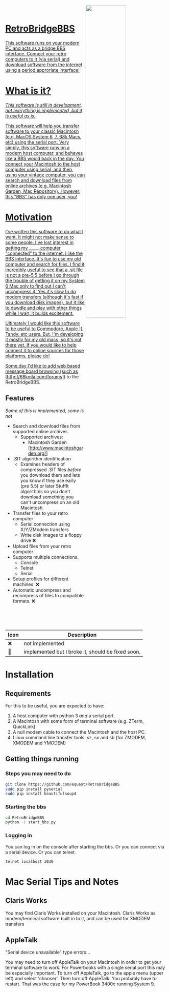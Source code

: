 <!--
[![HitCount](http://hits.dwyl.io/equant/RetroBridgeBBS.svg)](http://hits.dwyl.io/equant/RetroBridgeBBS)
-->
<a href='https://www.youtube.com/watch?v=VK541GMzuaE&feature=youtu.be'><img align='right' width='50%' src='https://img.youtube.com/vi/VK541GMzuaE/0.jpg'><br>

# RetroBridgeBBS
This software runs on your modern PC and acts as a bridge BBS interface. Connect your retro computers to it (via serial) and download software from the internet using a period approriate interface!

# What is it?

_This software is still in development, not everything is implemented, but it is useful as is._

This software will help you transfer software to your classic Macintosh (e.g.
MacOS System 6, 7, 68k Macs, etc) using the serial port.  Very simply, this
software runs on a modern host computer, and behaves like a BBS would back in
the day.  You connect your Macintosh to the host computer using serial, and
then, using your vintage computer, you can search and download files from
online archives (e.g. Macintosh Garden, Mac Repository).  However, this "BBS"
has only one user, you!

# Motivation

I've written this software to do what I want.  It might not make sense to some
people.  I've lost interest in getting my _____ computer "connected" to the
internet.  I like the BBS interface.  It's fun to use my old computer and
search for files.  I find it incredibly useful to see that a .sit file is not a
pre-5.5 before I go through the trouble of getting it on my System 6 Mac only
to find out I can't uncompress it.  Yes it's slow to do modem transfers
(although it's fast if you download disk images), but it like to dawdle and
play with other things while I wait; it builds excitement.

Ultimately I would like this software to be useful to Commodore, Apple ][,
Tandy, etc users.  But, I'm developing it mostly for my old macs, so it's not
there yet.  If you would like to help connect it to online sources for those
platforms, please do!

Some day I'd like to add web based message board browsing (such as [http://68kmla.com/forums]) to the RetroBridgeBBS.

## Features

_Some of this is implemented, some is not_

* Search and download files from supported online archives
    * Supported archives:
        * Macintosh Garden [http://www.macintoshgarden.org/]
* .SIT algorithm identification 
    * Examines headers of compressed .SIT files _before_ you download them and lets you know if they use early (pre 5.5) or later StuffIt algorithms so you don't download something you can't uncompress on an old Macintosh.
* Transfer files to your retro computer
    * Serial connection using X/Y/ZModem transfers
    * Write disk images to a floppy drive ❌
* Upload files from your retro computer
* Supports multiple connections.
    * Console
    * Telnet
    * Serial
* Setup profiles for different machines. ❌
* Automatic uncompress and recompress of files to compatible formats. ❌


| Icon | Description |
| ---  | ---         |
❌ | not implemented
🚨 | implemented but I broke it, should be fixed soon.

# Installation

## Requirements

For this to be useful, you are expected to have:

1. A host computer with python 3 _and_ a serial port.
2. A Macintosh with some form of terminal software (e.g. ZTerm, QuickLink)
3. A null modem cable to connect the Macintosh and the host PC.
4. Linux command line transfer tools: sz, sx and sb (for ZMODEM, XMODEM and YMODEM)

## Getting things running

### Steps you may need to do
```bash
git clone https://github.com/equant/RetroBridgeBBS
sudo pip install pyserial
sudo pip install beautifulsoup4
```

### Starting the bbs
```bash
cd RetroBridgeBBS
python -i start_bbs.py
```

### Logging in

You can log in on the console after starting the bbs.  Or you can connect via a serial device.  Or you can telnet.

```
telnet localhost 3030
```


# Mac Serial Tips and Notes

## Claris Works

You may find Claris Works installed on your Macintosh.  Claris Works as modem/terminal software built in to it, and can be used for XMODEM transfers


## AppleTalk

"Serial device unavailable" type errors...

You may need to turn off AppleTalk on your Macintosh in order to get your terminal software to work.  For Powerbooks with a single serial port this may be especially important.  To turn off AppleTalk, go to the apple menu (upper left) and select 'chooser'.  Then turn off AppleTalk.  You probably have to restart.  That was the case for my PowerBook 3400c running System 9.
